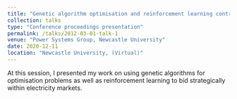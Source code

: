```yaml
---
title: "Genetic algorithm optimisation and reinforcement learning control"
collection: talks
type: "Conference proceedings presentation"
permalink: /talks/2012-03-01-talk-1
venue: "Power Systems Group, Newcastle University"
date: 2020-12-11
location: "Newcastle University, (Virtual)"
---
```


At this session, I presented my work on using genetic algorithms for optimisation problems as well as reinforcement learning to bid strategically within electricity markets.
